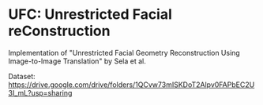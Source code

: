 # UFC: Unrestricted Facial reConstruction

Implementation of "Unrestricted Facial Geometry Reconstruction Using Image-to-Image Translation" by Sela et al.

Dataset: https://drive.google.com/drive/folders/1QCvw73mISKDoT2Alpv0FAPbEC2U3I_mL?usp=sharing
